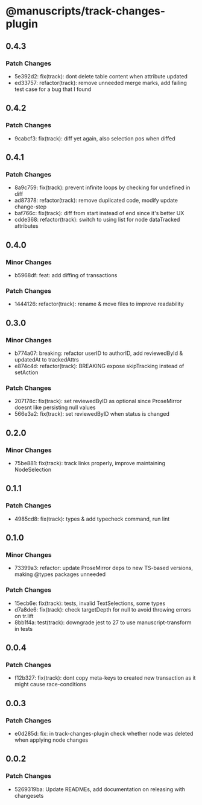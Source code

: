 # @manuscripts/track-changes-plugin

## 0.4.3

### Patch Changes

- 5e392d2: fix(track): dont delete table content when attribute updated
- ed33757: refactor(track): remove unneeded merge marks, add failing test case for a bug that I found

## 0.4.2

### Patch Changes

- 9cabcf3: fix(track): diff yet again, also selection pos when diffed

## 0.4.1

### Patch Changes

- 8a9c759: fix(track): prevent infinite loops by checking for undefined in diff
- ad87378: refactor(track): remove duplicated code, modify update change-step
- baf766c: fix(track): diff from start instead of end since it's better UX
- cdde368: refactor(track): switch to using list for node dataTracked attributes

## 0.4.0

### Minor Changes

- b5968df: feat: add diffing of transactions

### Patch Changes

- 1444126: refactor(track): rename & move files to improve readability

## 0.3.0

### Minor Changes

- b774a07: breaking: refactor userID to authorID, add reviewedById & updatedAt to trackedAttrs
- e874c4d: refactor(track): BREAKING expose skipTracking instead of setAction

### Patch Changes

- 207178c: fix(track): set reviewedByID as optional since ProseMirror doesnt like persisting null values
- 566e3a2: fix(track): set reviewedByID when status is changed

## 0.2.0

### Minor Changes

- 75be881: fix(track): track links properly, improve maintaining NodeSelection

## 0.1.1

### Patch Changes

- 4985cd8: fix(track): types & add typecheck command, run lint

## 0.1.0

### Minor Changes

- 73399a3: refactor: update ProseMirror deps to new TS-based versions, making @types packages unneeded

### Patch Changes

- 15ecb6e: fix(track): tests, invalid TextSelections, some types
- d7a8de6: fix(track): check targetDepth for null to avoid throwing errors on tr.lift
- 8bb1f4a: test(track): downgrade jest to 27 to use manuscript-transform in tests

## 0.0.4

### Patch Changes

- f12b327: fix(track): dont copy meta-keys to created new transaction as it might cause race-conditions

## 0.0.3

### Patch Changes

- e0d285d: fix: in track-changes-plugin check whether node was deleted when applying node changes

## 0.0.2

### Patch Changes

- 5269319ba: Update READMEs, add documentation on releasing with changesets
